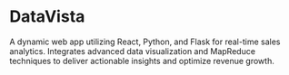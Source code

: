 # DataVista
A dynamic web app utilizing React, Python, and Flask for real-time sales analytics. Integrates advanced data visualization and MapReduce techniques to deliver actionable insights and optimize revenue growth.
